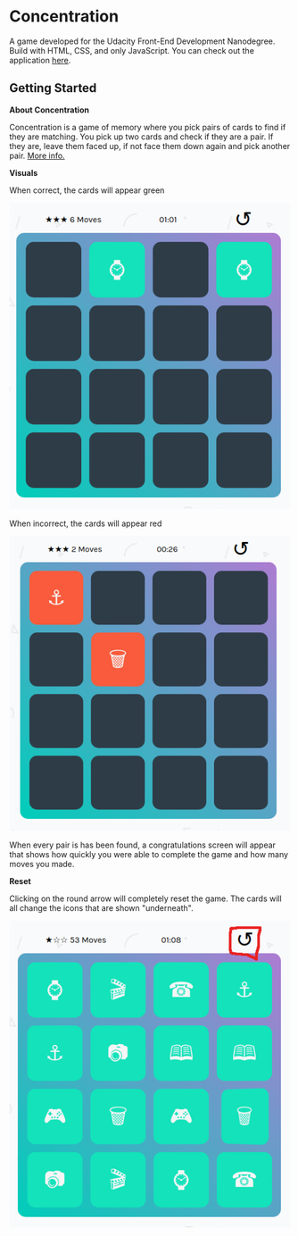# Concentration

A game developed for the Udacity Front-End Development Nanodegree. Build with HTML, CSS, and only JavaScript. You can check out the application [here]( https://anewmodern.github.io/Udacity-Memory-Game/).

## Getting Started

**About Concentration**

Concentration is a game of memory where you pick pairs of cards to find if they are matching. You pick up two cards and check if they are a pair. If they are, leave them faced up, if not face them down again and pick another pair. [More info.](https://en.wikipedia.org/wiki/Concentration_(game))

**Visuals**

When correct, the cards will appear green

![Correct Pair](/img/right-pair.png)

When incorrect, the cards will appear red

![Incorrect Pair](/img/wrong-pair.png)

When every pair is has been found, a congratulations screen will appear that shows how quickly you were able to complete the game and how many moves you made. 

**Reset**

Clicking on the round arrow will completely reset the game. The cards will all change the icons that are shown "underneath".

![Incorrect Pair](/img/reset.png)
